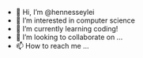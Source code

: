 - 👋 Hi, I’m @hennesseylei
- 👀 I’m interested in computer science 
- 🌱 I’m currently learning coding!
- 💞️ I’m looking to collaborate on ...
- 📫 How to reach me ...

<!---
hennesseylei/hennesseylei is a ✨ special ✨ repository because its `README.md` (this file) appears on your GitHub profile.
You can click the Preview link to take a look at your changes.
--->
